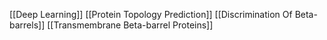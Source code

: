[[Deep Learning]]
[[Protein Topology Prediction]]
[[Discrimination Of Beta-barrels]]
[[Transmembrane Beta-barrel Proteins]]
